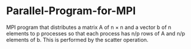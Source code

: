 # Parallel-Program-for-MPI
MPI program that distributes a matrix A of n × n and a vector b of n elements to p processes so that each process has n/p rows of A and n/p elements of b. This is performed by the scatter operation.
